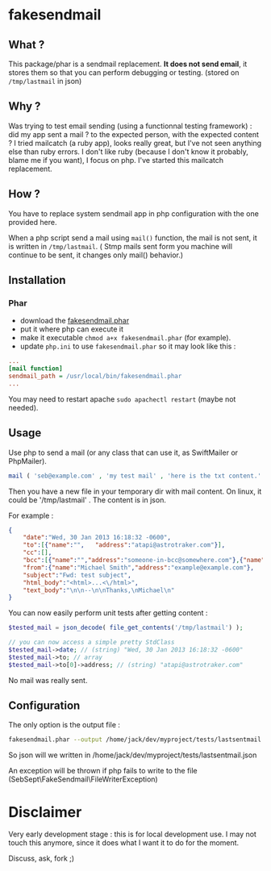 # fakesendmail

## What ?

This package/phar is a sendmail replacement. 
**It does not send email**, it stores them so that you can perform debugging or testing.
(stored on `/tmp/lastmail` in json)

## Why ?

Was trying to test email sending (using a functionnal testing framework) : did my app sent a mail ? to the expected person, with the expected content ?
I tried mailcatch (a ruby app), looks really great, but I've not seen anything else than ruby errors.
I don't like ruby (because I don't know it probably, blame me if you want), I focus on php.
I've started this mailcatch replacement.

## How ?

You have to replace system sendmail app in php configuration with the one provided here.

When a php script send a mail using `mail()` function, the mail is not sent, it is written in  `/tmp/lastmail`.
( Stmp mails sent form you machine will continue to be sent, it changes only mail() behavior.)

## Installation

### Phar

- download the [fakesendmail.phar](https://github.com/SebSept/fakesendmail/blob/wip/fakesendmail.phar?raw=true)
- put it where php can execute it
- make it executable `chmod a+x fakesendmail.phar` (for example).
- update `php.ini` to use `fakesendmail.phar` so it may look like this :

```ini
...
[mail function]
sendmail_path = /usr/local/bin/fakesendmail.phar
...
```

You may need to restart apache `sudo apachectl restart` (maybe not needed).


## Usage

Use php to send a mail (or any class that can use it, as SwiftMailer or PhpMailer).

```php
mail ( 'seb@example.com' , 'my test mail' , 'here is the txt content.' );
```

Then you have a new file in your temporary dir with mail content. On linux, it could be '/tmp/lastmail' . 
The content is in json.

For example : 

```json
{
	"date":"Wed, 30 Jan 2013 16:18:32 -0600",
	"to":[{"name":"",	"address":"atapi@astrotraker.com"}],
	"cc":[],
	"bcc":[{"name":"","address":"someone-in-bcc@somewhere.com"},{"name":"justin nainconnu","address":"someoneelse-in-bcc@somewhere.com"}],
	"from":{"name":"Michael Smith","address":"example@example.com"},
	"subject":"Fwd: test subject",
	"html_body":"<html>...<\/html>",
	"text_body":"\n\n--\n\nThanks,\nMichael\n"
}
```

You can now easily perform unit tests after getting content : 

```php
$tested_mail = json_decode( file_get_contents('/tmp/lastmail') );

// you can now access a simple pretty StdClass
$tested_mail->date; // (string) "Wed, 30 Jan 2013 16:18:32 -0600"
$tested_mail->to; // array
$tested_mail->to[0]->address; // (string) "atapi@astrotraker.com"

```

No mail was really sent.

## Configuration

The only option is the output file :

```sh
fakesendmail.phar --output /home/jack/dev/myproject/tests/lastsentmail.json
```

So json will we written in /home/jack/dev/myproject/tests/lastsentmail.json

An exception will be thrown if php fails to write to the file (SebSept\FakeSendmail\FileWriterException)


# Disclaimer

Very early development stage : this is for local development use.
I may not touch this anymore, since it does what I want it to do for the moment.

Discuss, ask, fork ;) 

